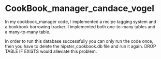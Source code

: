 # CookBook_manager_candace_vogel

In my cookbook_manager code, I implemented a recipe tagging system and a bookbook borrowing tracker. I implemented both one-to-many tables and a many-to-many table.

In order to run this database successfully you can only run the code once, then you have to delete the hipster_cookbook.db file and run it again. DROP TABLE IF EXISTS would alleviate this problem.

